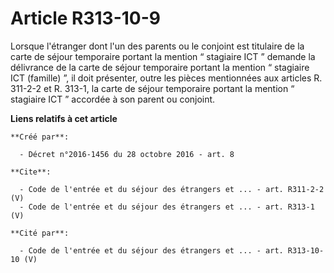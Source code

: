 # Article R313-10-9

Lorsque l'étranger dont l'un des parents ou le conjoint est titulaire de la carte de séjour temporaire portant la mention “
stagiaire ICT ” demande la délivrance de la carte de séjour temporaire portant la mention “ stagiaire ICT (famille) ”, il
doit présenter, outre les pièces mentionnées aux articles R. 311-2-2 et R. 313-1, la carte de séjour temporaire portant la
mention “ stagiaire ICT ” accordée à son parent ou conjoint.

**Liens relatifs à cet article**

	**Créé par**:

	  - Décret n°2016-1456 du 28 octobre 2016 - art. 8

	**Cite**:

	  - Code de l'entrée et du séjour des étrangers et ... - art. R311-2-2 (V)
	  - Code de l'entrée et du séjour des étrangers et ... - art. R313-1 (V)

	**Cité par**:

	  - Code de l'entrée et du séjour des étrangers et ... - art. R313-10-10 (V)
